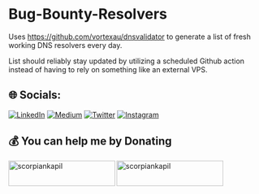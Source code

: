 # Bug-Bounty-Resolvers

Uses https://github.com/vortexau/dnsvalidator to generate a list of fresh working DNS resolvers every day.

List should reliably stay updated by utilizing a scheduled Github action instead of having to rely on something like an external VPS.







## 🌐 Socials:
[![LinkedIn](https://img.shields.io/badge/LinkedIn-%230077B5.svg?logo=linkedin&logoColor=white)](https://www.linkedin.com/in/scorpiankapil/) [![Medium](https://img.shields.io/badge/Medium-12100E?logo=medium&logoColor=white)](https://medium.com/@scorpiankapil) 
[![Twitter](https://img.shields.io/badge/Twitter-12100E?logo=twitter&logoColor=blue)](https://twitter.com/scorpiankapil)
[![Instagram](https://img.shields.io/badge/Instagram-12100E?logo=instagram&logoColor=red)](https://www.instagram.com/scorpiankapil/)

## 💰 You can help me by Donating
<p><a href="https://www.buymeacoffee.com/scorpiankapil"> <img align="left" src="https://cdn.buymeacoffee.com/buttons/v2/default-yellow.png" height="50" width="210" alt="scorpiankapil" /></a></p>
<p><a href="https://www.paypal.com/paypalme/scorpiankapil"> <img align="left" src="https://github.com/scorpiankapil/scorpiankapil/blob/main/Assets/btn_paywith_primary_l.png" height="50" width="210" alt="scorpiankapil" /></a></p><br><br>

